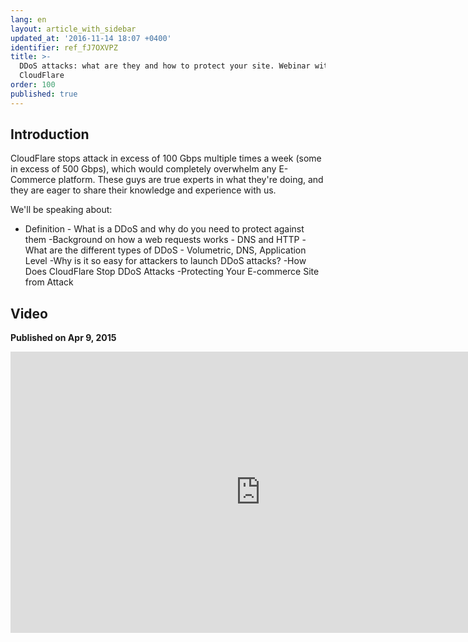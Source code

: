 ```yaml
---
lang: en
layout: article_with_sidebar
updated_at: '2016-11-14 18:07 +0400'
identifier: ref_fJ7OXVPZ
title: >-
  DDoS attacks: what are they and how to protect your site. Webinar with
  CloudFlare
order: 100
published: true
---
```

## Introduction

CloudFlare stops attack in excess of 100 Gbps multiple times a week (some in excess of 500 Gbps), which would completely overwhelm any E-Commerce platform. These guys are true experts in what they're doing, and they are eager to share their knowledge and experience with us.

We'll be speaking about:

- Definition - What is a DDoS and why do you need to protect against them
-Background on how a web requests works - DNS and HTTP
-What are the different types of DDoS - Volumetric, DNS, Application Level
-Why is it so easy for attackers to launch DDoS attacks?
-How Does CloudFlare Stop DDoS Attacks
-Protecting Your E-commerce Site from Attack

## Video
**Published on Apr 9, 2015**
<iframe class="youtube-player" type="text/html" style="width: 800px; height: 450px" src="https://www.youtube.com/embed/vQMfWrlU6Aw" frameborder="0"></iframe>